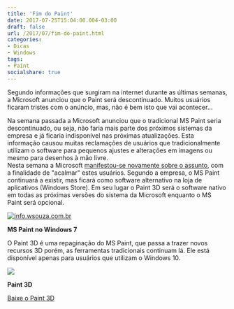```yaml
---
title: 'Fim do Paint'
date: 2017-07-25T15:04:00.004-03:00
draft: false
url: /2017/07/fim-do-paint.html
categories:
- Dicas
- Windows
tags: 
- Paint
socialshare: true
---
```


Segundo informações que surgiram na internet durante as últimas semanas, a Microsoft anunciou que o Paint será descontinuado. Muitos usuários ficaram tristes com o anúncio, mas, não é bem isto que vai acontecer...  
  
<!--more-->

Na semana passada a Microsoft anunciou que o tradicional MS Paint seria descontinuado, ou seja, não faria mais parte dos próximos sistemas da empresa e já ficaria indisponível nas próximas atualizações. Esta informação causou muitas reclamações de usuários que tradicionalmente utilizam o software para pequenos ajustes e alterações em imagens ou mesmo para desenhos à mão livre.  
Nesta semana a Microsoft [manifestou-se novamente sobre o assunto](https://blogs.windows.com/windowsexperience/2017/07/24/ms-paint-stay/#vpbh3LHz6GPlbmHt.97), com a finalidade de "acalmar" estes usuários. Segundo a empresa, o MS Paint continuará a existir, mas ficará como software alternativo na loja de aplicativos (Windows Store). Em seu lugar o Paint 3D será o software nativo em todas as próximas versões do sistema da Microsoft enquanto o MS Paint será opcional.  
  

[![info.wsouza.com.br](https://2.bp.blogspot.com/-kf6fkv7KBSc/WXeGKFkCm2I/AAAAAAAADas/rEnO1GiKHUIT7g-3UJZADbb1ABK44t7RwCLcBGAs/s640/MS%2BPaint.png "MS Paint")](https://2.bp.blogspot.com/-kf6fkv7KBSc/WXeGKFkCm2I/AAAAAAAADas/rEnO1GiKHUIT7g-3UJZADbb1ABK44t7RwCLcBGAs/s1600/MS%2BPaint.png)

**MS Paint no Windows 7**

  
O Paint 3D é uma repaginação do MS Paint, que passa a trazer novos recursos 3D porém, as ferramentas tradicionais continuam lá. Ele está disponível apenas para usuários que utilizam o Windows 10.  
  

[![](https://1.bp.blogspot.com/-s9omdMtl8vI/WXeHwrtWldI/AAAAAAAADbI/Ljej0XCFtP0mJU48_2xX1LjfEL8JExUvQCPcBGAYYCw/s640/Paint_UI-1024x683.jpg)](https://1.bp.blogspot.com/-s9omdMtl8vI/WXeHwrtWldI/AAAAAAAADbI/Ljej0XCFtP0mJU48_2xX1LjfEL8JExUvQCPcBGAYYCw/s1600/Paint_UI-1024x683.jpg)

**Paint 3D**

  
[Baixe o Paint 3D](https://www.microsoft.com/pt-br/store/p/paint-3d/9nblggh5fv99#)
